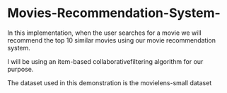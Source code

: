 # Movies-Recommendation-System-

In this implementation, when the user searches for a movie we will recommend the top 10 similar movies using our movie recommendation system.

I will be using an item-based collaborativefiltering algorithm for our purpose. 

The dataset used in this demonstration is the movielens-small dataset
